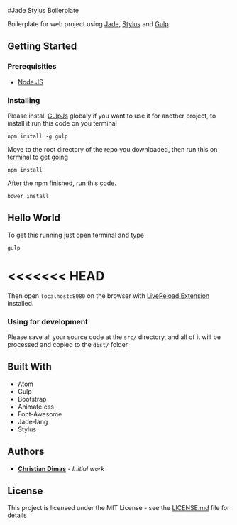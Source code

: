 #Jade Stylus Boilerplate

Boilerplate for web project using [Jade](http://jade-lang.com/), [Stylus](http://stylus-lang.com/) and [Gulp](http://gulpjs.com/).

## Getting Started

### Prerequisities

 - [Node.JS](http://nodejs.org)

### Installing
Please install [GulpJs](http://gulpjs.com) globaly if you want to use it for another project, to install it run this code on you terminal
```
npm install -g gulp
```
Move to the root directory of the repo you downloaded, then run this on terminal to get going
```
npm install
```

After the npm finished, run this code.

```
bower install
```

## Hello World

To get this running just open terminal and type
```
gulp
```
<<<<<<< HEAD
=======
Then open ``localhost:8080`` on the browser with [LiveReload Extension](http://livereload.com/) installed.

### Using for development
Please save all your source code at the ``src/`` directory, and all of it will be processed and copied to the ``dist/`` folder


## Built With

* Atom
* Gulp
* Bootstrap
* Animate.css
* Font-Awesome
* Jade-lang
* Stylus


## Authors

* [**Christian Dimas**](https://github.com/kenanchristian) - *Initial work*


## License

This project is licensed under the MIT License - see the [LICENSE.md](LICENSE.md) file for details
